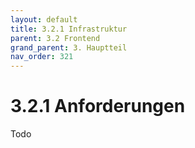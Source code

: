 ```yaml
---
layout: default
title: 3.2.1 Infrastruktur
parent: 3.2 Frontend
grand_parent: 3. Hauptteil
nav_order: 321
---
```


# 3.2.1 Anforderungen

Todo

